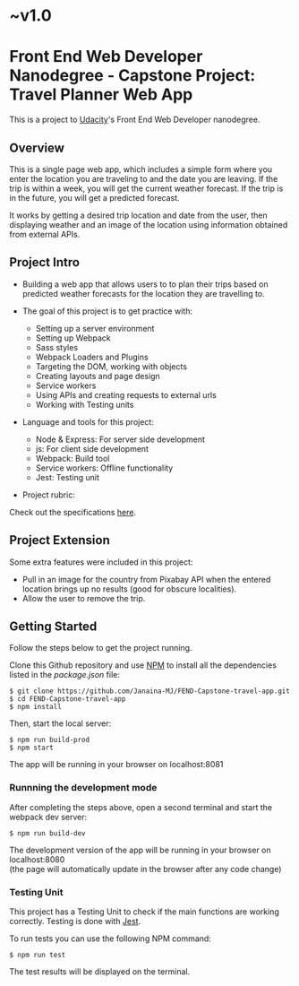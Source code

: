# ~v1.0

# Front End Web Developer Nanodegree - Capstone Project: Travel Planner Web App

This is a project to [Udacity](https://www.udacity.com/us)'s Front End Web Developer nanodegree.

## Overview

This is a single page web app, which includes a simple form where you enter the location you are traveling to and the date you are leaving. If the trip is within a week, you will get the current weather forecast. If the trip is in the future, you will get a predicted forecast.

It works by getting a desired trip location and date from the user, then displaying weather and an image of the location using information obtained from external APIs.

## Project Intro

- Building a web app that allows users to to plan their trips based on predicted weather forecasts for the location they are travelling to.

- The goal of this project is to get practice with:

  - Setting up a server environment
  - Setting up Webpack
  - Sass styles
  - Webpack Loaders and Plugins
  - Targeting the DOM, working with objects
  - Creating layouts and page design
  - Service workers
  - Using APIs and creating requests to external urls
  - Working with Testing units

- Language and tools for this project:

  - Node & Express: For server side development
  - js: For client side development
  - Webpack: Build tool
  - Service workers: Offline functionality
  - Jest: Testing unit

- Project rubric:

Check out the specifications [here](https://review.udacity.com/#!/rubrics/2669/view).

## Project Extension

Some extra features were included in this project:

- Pull in an image for the country from Pixabay API when the entered location brings up no results (good for obscure localities).
- Allow the user to remove the trip.

## Getting Started

Follow the steps below to get the project running.

Clone this Github repository and use [NPM](https://www.w3schools.com/whatis/whatis_npm.asp) to install all the dependencies listed in the _package.json_ file:

```
$ git clone https://github.com/Janaina-MJ/FEND-Capstone-travel-app.git
$ cd FEND-Capstone-travel-app
$ npm install
```

Then, start the local server:

```
$ npm run build-prod
$ npm start
```

The app will be running in your browser on localhost:8081

### Runnning the development mode

After completing the steps above, open a second terminal and start the webpack dev server:

`$ npm run build-dev`

The development version of the app will be running in your browser on localhost:8080  
(the page will automatically update in the browser after any code change)

### Testing Unit

This project has a Testing Unit to check if the main functions are working correctly.
Testing is done with [Jest](https://jestjs.io/).

To run tests you can use the following NPM command:

`$ npm run test`

The test results will be displayed on the terminal.
